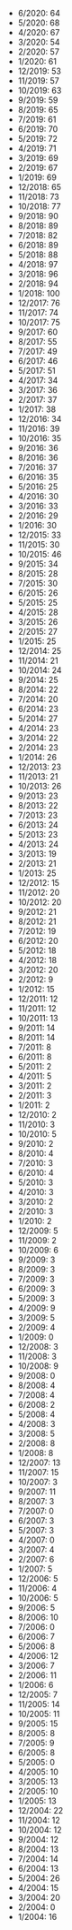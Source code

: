 *  6/2020: 64
*  5/2020: 68
*  4/2020: 67
*  3/2020: 54
*  2/2020: 57
*  1/2020: 61
*  12/2019: 53
*  11/2019: 57
*  10/2019: 63
*  9/2019: 59
*  8/2019: 65
*  7/2019: 61
*  6/2019: 70
*  5/2019: 72
*  4/2019: 71
*  3/2019: 69
*  2/2019: 67
*  1/2019: 69
*  12/2018: 65
*  11/2018: 73
*  10/2018: 77
*  9/2018: 90
*  8/2018: 89
*  7/2018: 82
*  6/2018: 89
*  5/2018: 88
*  4/2018: 97
*  3/2018: 96
*  2/2018: 94
*  1/2018: 100
*  12/2017: 76
*  11/2017: 74
*  10/2017: 75
*  9/2017: 60
*  8/2017: 55
*  7/2017: 49
*  6/2017: 46
*  5/2017: 51
*  4/2017: 34
*  3/2017: 36
*  2/2017: 37
*  1/2017: 38
*  12/2016: 34
*  11/2016: 39
*  10/2016: 35
*  9/2016: 36
*  8/2016: 36
*  7/2016: 37
*  6/2016: 35
*  5/2016: 25
*  4/2016: 30
*  3/2016: 33
*  2/2016: 29
*  1/2016: 30
*  12/2015: 33
*  11/2015: 30
*  10/2015: 46
*  9/2015: 34
*  8/2015: 28
*  7/2015: 30
*  6/2015: 26
*  5/2015: 25
*  4/2015: 28
*  3/2015: 26
*  2/2015: 27
*  1/2015: 25
*  12/2014: 25
*  11/2014: 21
*  10/2014: 24
*  9/2014: 25
*  8/2014: 22
*  7/2014: 20
*  6/2014: 23
*  5/2014: 27
*  4/2014: 23
*  3/2014: 22
*  2/2014: 23
*  1/2014: 26
*  12/2013: 23
*  11/2013: 21
*  10/2013: 26
*  9/2013: 23
*  8/2013: 22
*  7/2013: 23
*  6/2013: 24
*  5/2013: 23
*  4/2013: 24
*  3/2013: 19
*  2/2013: 21
*  1/2013: 25
*  12/2012: 15
*  11/2012: 20
*  10/2012: 20
*  9/2012: 21
*  8/2012: 21
*  7/2012: 19
*  6/2012: 20
*  5/2012: 18
*  4/2012: 18
*  3/2012: 20
*  2/2012: 9
*  1/2012: 15
*  12/2011: 12
*  11/2011: 12
*  10/2011: 13
*  9/2011: 14
*  8/2011: 14
*  7/2011: 8
*  6/2011: 8
*  5/2011: 2
*  4/2011: 5
*  3/2011: 2
*  2/2011: 3
*  1/2011: 2
*  12/2010: 2
*  11/2010: 3
*  10/2010: 5
*  9/2010: 2
*  8/2010: 4
*  7/2010: 3
*  6/2010: 4
*  5/2010: 3
*  4/2010: 3
*  3/2010: 2
*  2/2010: 3
*  1/2010: 2
*  12/2009: 5
*  11/2009: 2
*  10/2009: 6
*  9/2009: 3
*  8/2009: 3
*  7/2009: 3
*  6/2009: 3
*  5/2009: 3
*  4/2009: 9
*  3/2009: 5
*  2/2009: 4
*  1/2009: 0
*  12/2008: 3
*  11/2008: 3
*  10/2008: 9
*  9/2008: 0
*  8/2008: 4
*  7/2008: 4
*  6/2008: 2
*  5/2008: 4
*  4/2008: 3
*  3/2008: 5
*  2/2008: 8
*  1/2008: 8
*  12/2007: 13
*  11/2007: 15
*  10/2007: 3
*  9/2007: 11
*  8/2007: 3
*  7/2007: 0
*  6/2007: 3
*  5/2007: 3
*  4/2007: 0
*  3/2007: 4
*  2/2007: 6
*  1/2007: 5
*  12/2006: 5
*  11/2006: 4
*  10/2006: 5
*  9/2006: 5
*  8/2006: 10
*  7/2006: 0
*  6/2006: 7
*  5/2006: 8
*  4/2006: 12
*  3/2006: 7
*  2/2006: 11
*  1/2006: 6
*  12/2005: 7
*  11/2005: 14
*  10/2005: 11
*  9/2005: 15
*  8/2005: 8
*  7/2005: 9
*  6/2005: 8
*  5/2005: 0
*  4/2005: 10
*  3/2005: 13
*  2/2005: 10
*  1/2005: 13
*  12/2004: 22
*  11/2004: 12
*  10/2004: 12
*  9/2004: 12
*  8/2004: 13
*  7/2004: 14
*  6/2004: 13
*  5/2004: 26
*  4/2004: 15
*  3/2004: 20
*  2/2004: 0
*  1/2004: 16